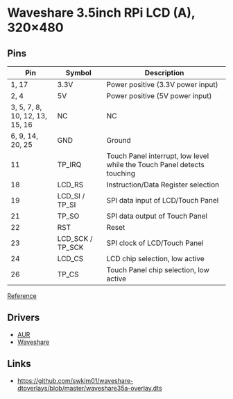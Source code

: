 # Waveshare 3.5inch RPi LCD (A), 320×480

## Pins

Pin                            | Symbol           | Description
-------------------------------|------------------|--------
1, 17                          | 3.3V             | Power positive (3.3V power input)
2, 4                           | 5V               | Power positive (5V power input)
3, 5, 7, 8, 10, 12, 13, 15, 16 | NC               | NC
6, 9, 14, 20, 25               | GND              | Ground
11                             | TP_IRQ           | Touch Panel interrupt, low level while the Touch Panel detects touching
18                             | LCD_RS           | Instruction/Data Register selection
19                             | LCD_SI / TP_SI   | SPI data input of LCD/Touch Panel
21                             | TP_SO            | SPI data output of Touch Panel
22                             | RST              | Reset
23                             | LCD_SCK / TP_SCK |  SPI clock of LCD/Touch Panel
24                             | LCD_CS           | LCD chip selection, low active
26                             | TP_CS            | Touch Panel chip selection, low active

[Reference](https://www.waveshare.com/product/3.5inch-RPi-LCD-A.htm)

## Drivers

- [AUR](https://aur.archlinux.org/packages/waveshare35a/)
- [Waveshare](https://www.waveshare.com/wiki/3.5inch_RPi_LCD_(A)#Driver)

## Links

- https://github.com/swkim01/waveshare-dtoverlays/blob/master/waveshare35a-overlay.dts
